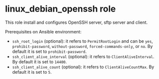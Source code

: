 # linux_debian_openssh role

This role install and configures OpenSSH server, sftp server and client.

Prerequisites on Ansible environment:

* `ssh_root_login` (optional): it refers to `PermitRootLogin` and can be `yes`, `prohibit-password`, `without-password`, `forced-commands-only`, or `no`. By default it is set to `prohibit-password`.
* `ssh_client_alive_interval` (optional): it refers to `ClientAliveInterval`. By default it is set to `14400`.
* `ssh_client_alive_count` (optional):  it refers to `ClientAliveCountMax`. By default it is set to `5`.
